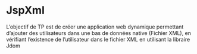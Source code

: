 # JspXml
L’objectif de TP est de créer une application web dynamique permettant d’ajouter des utilisateurs dans une bas de données native (Fichier XML), en vérifiant l’existence de l’utilisateur dans le fichier XML en utilisant la libraire Jdom
